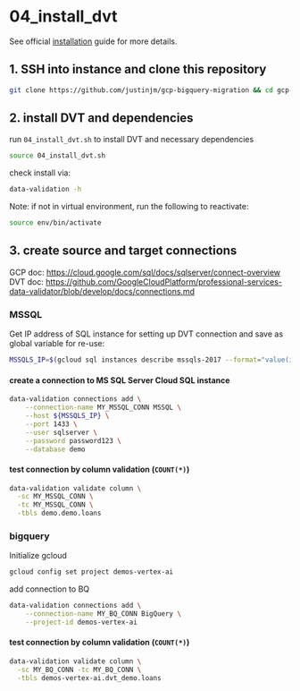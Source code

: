 # 04_install_dvt

See official [installation](https://github.com/GoogleCloudPlatform/professional-services-data-validator/blob/develop/docs/installation.md) guide for more details.

## 1. SSH into instance and clone this repository

```sh
git clone https://github.com/justinjm/gcp-bigquery-migration && cd gcp-bigquery-migration/src
```

## 2. install DVT and dependencies

run `04_install_dvt.sh` to install DVT and necessary dependencies 

```sh
source 04_install_dvt.sh
```

check install via:

```sh
data-validation -h
```

Note: if not in virtual environment, run the following to reactivate: 

```sh
source env/bin/activate
```

## 3. create source and target connections

GCP doc: <https://cloud.google.com/sql/docs/sqlserver/connect-overview>
DVT doc: <https://github.com/GoogleCloudPlatform/professional-services-data-validator/blob/develop/docs/connections.md>

### MSSQL

Get IP address of SQL instance for setting up DVT connection and save as global variable for re-use:

```sh 
MSSQLS_IP=$(gcloud sql instances describe mssqls-2017 --format="value(ipAddresses[0].ipAddress)")
```

#### create a connection to MS SQL Server Cloud SQL instance

```sh
data-validation connections add \
    --connection-name MY_MSSQL_CONN MSSQL \
    --host ${MSSQLS_IP} \
    --port 1433 \
    --user sqlserver \
    --password password123 \
    --database demo
```

#### test connection by column validation (`COUNT(*)`)

```sh
data-validation validate column \
  -sc MY_MSSQL_CONN \
  -tc MY_MSSQL_CONN \
  -tbls demo.demo.loans
```

### bigquery

Initialize gcloud

```sh
gcloud config set project demos-vertex-ai
```

add connection to BQ

```sh
data-validation connections add \
    --connection-name MY_BQ_CONN BigQuery \
    --project-id demos-vertex-ai
```

#### test connection by column validation (`COUNT(*)`)

```sh
data-validation validate column \
  -sc MY_BQ_CONN -tc MY_BQ_CONN \
  -tbls demos-vertex-ai.dvt_demo.loans
```
